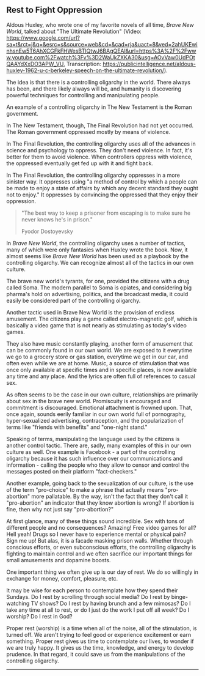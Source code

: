 ## Rest to Fight Oppression

Aldous Huxley, who wrote one of my favorite novels of all time, *Brave New World*, talked about "The Ultimate Revolution" (Video: https://www.google.com/url?sa=t&rct=j&q=&esrc=s&source=web&cd=&cad=rja&uact=8&ved=2ahUKEwinhsnEw5T6AhXCGFkFHWesBTIQtwJ6BAgQEAI&url=https%3A%2F%2Fwww.youtube.com%2Fwatch%3Fv%3D2WaUkZXKA30&usg=AOvVaw0UdPOtQAAYdXxDO3APW_VU, Transcription: https://publicintelligence.net/aldous-huxley-1962-u-c-berkeley-speech-on-the-ultimate-revolution/).

The idea is that there is a controlling oligarchy in the world. There always has been, and there likely always will be, and humanity is discovering powerful techniques for controlling and manipulating people.

An example of a controlling oligarchy in The New Testament is the Roman government.

In The New Testament, though, The Final Revolution had not yet occurred. The Roman government oppressed mostly by means of violence.

In The Final Revolution, the controlling oligarchy uses all of the advances in science and psychology to oppress. They don't need violence. In fact, it's better for them to avoid violence. When controllers oppress with violence, the oppressed eventually get fed up with it and fight back.

In The Final Revolution, the controlling oligarchy oppresses in a more sinister way. It oppresses using "a method of control by which a people can be made to enjoy a state of affairs by which any decent standard they ought not to enjoy." It oppresses by convincing the oppressed that they enjoy their oppression.

>"The best way to keep a prisoner from escaping is to make sure he never knows he's in prison."
>
>Fyodor Dostoyevsky

In *Brave New World*, the controlling oligarchy uses a number of tactics, many of which were only fantasies when Huxley wrote the book. Now, it almost seems like *Brave New World* has been used as a playbook by the controlling oligarchy. We can recognize almost all of the tactics in our own culture.

The brave new world's tyrants, for one, provided the citizens with a drug called Soma. The modern parallel to Soma is opiates, and considering big pharma's hold on advertising, politics, and the broadcast media, it could easily be considered part of the controlling oligarchy.

Another tactic used in Brave New World is the provision of endless amusement. The citizens play a game called electro-magnetic golf, which is basically a video game that is not nearly as stimulating as today's video games.

They also have music constantly playing, another form of amusement that can be commonly found in our own world. We are exposed to it everytime we go to a grocery store or gas station, everytime we get in our car, and often even while we are at home. Music, a source of stimulation that was once only available at specific times and in specific places, is now available any time and any place. And the lyrics are often full of references to casual sex.

As often seems to be the case in our own culture, relationships are primarily about sex in the brave new world. Promiscuity is encouraged and commitment is discouraged. Emotional attachment is frowned upon. That, once again, sounds eerily familiar in our own world full of pornography, hyper-sexualized advertising, contraception, and the popularization of terms like "friends with benefits" and "one-night stand."

Speaking of terms, manipulating the language used by the citizens is another control tactic. There are, sadly, many examples of this in our own culture as well. One example is Facebook - a part of the controlling oligarchy because it has such influence over our communications and information - calling the people who they allow to censor and control the messages posted on their platform "fact-checkers."

Another example, going back to the sexualization of our culture, is the use of the term "pro-choice" to make a phrase that actually means "pro-abortion" more pallatable. By the way, isn't the fact that they don't call it "pro-abortion" an indicator that they know abortion is wrong? If abortion is fine, then why not just say "pro-abortion?"

At first glance, many of these things sound incredible. Sex with tons of different people and no consequences? Amazing! Free video games for all? Hell yeah! Drugs so I never have to experience mental or physical pain? Sign me up! But alas, it is a facade masking prison walls. Whether through conscious efforts, or even subconscious efforts, the controlling oligarchy is fighting to maintain control and we often sacrifice our important things for small amusements and dopamine boosts.

One important thing we often give up is our day of rest. We do so willingly in exchange for money, comfort, pleasure, etc.

It may be wise for each person to contemplate how they spend their Sundays. Do I rest by scrolling through social media? Do I rest by binge-watching TV shows? Do I rest by having brunch and a few mimosas? Do I take any time at all to rest, or do I just do the work I put off all week? Do I worship? Do I rest in God?

Proper rest (worship) is a time when all of the noise, all of the stimulation, is turned off. We aren't trying to feel good or experience excitement or earn something. Proper rest gives us time to contemplate our lives, to wonder if we are truly happy. It gives us the time, knowledge, and energy to develop prudence. In that regard, it could save us from the manipulations of the controlling oligarchy.

----